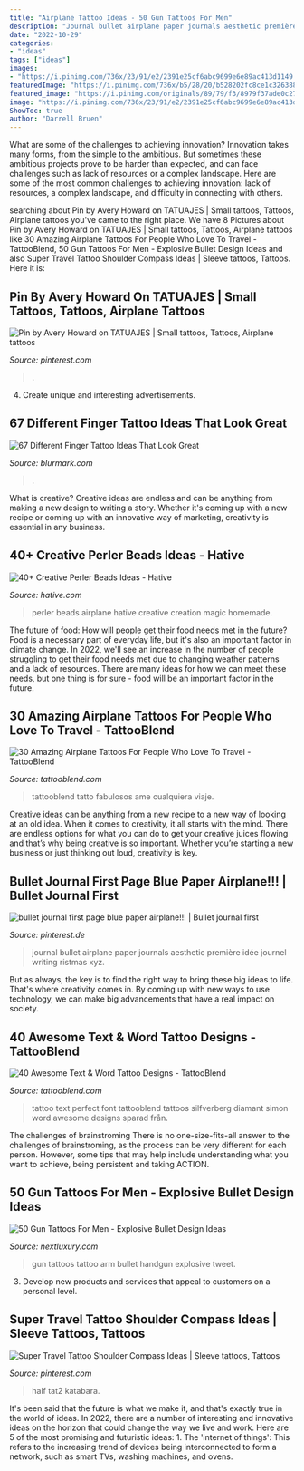 ```yaml
---
title: "Airplane Tattoo Ideas - 50 Gun Tattoos For Men"
description: "Journal bullet airplane paper journals aesthetic première idée journel writing ristmas xyz"
date: "2022-10-29"
categories:
- "ideas"
tags: ["ideas"]
images:
- "https://i.pinimg.com/736x/23/91/e2/2391e25cf6abc9699e6e89ac413d1149.jpg"
featuredImage: "https://i.pinimg.com/736x/b5/28/20/b528202fc8ce1c326388f8759743a86f.jpg"
featured_image: "https://i.pinimg.com/originals/89/79/f3/8979f37ade0c27089f701f01ca96ff92.jpg"
image: "https://i.pinimg.com/736x/23/91/e2/2391e25cf6abc9699e6e89ac413d1149.jpg"
ShowToc: true
author: "Darrell Bruen"
---
```



What are some of the challenges to achieving innovation?
Innovation takes many forms, from the simple to the ambitious. But sometimes these ambitious projects prove to be harder than expected, and can face challenges such as lack of resources or a complex landscape. Here are some of the most common challenges to achieving innovation: lack of resources, a complex landscape, and difficulty in connecting with others.

	

		
searching about Pin by Avery Howard on TATUAJES | Small tattoos, Tattoos, Airplane tattoos you've came to the right place. We have 8 Pictures about Pin by Avery Howard on TATUAJES | Small tattoos, Tattoos, Airplane tattoos like 30 Amazing Airplane Tattoos For People Who Love To Travel - TattooBlend, 50 Gun Tattoos For Men - Explosive Bullet Design Ideas and also Super Travel Tattoo Shoulder Compass Ideas | Sleeve tattoos, Tattoos. Here it is:
		
    
## Pin By Avery Howard On TATUAJES | Small Tattoos, Tattoos, Airplane Tattoos

<img loading=lazy src="https://i.pinimg.com/736x/b5/28/20/b528202fc8ce1c326388f8759743a86f.jpg" onerror="this.onerror=null;this.src='https://tse1.mm.bing.net/th?id=OIP.JlEva-N4-kiWPz_EOfZ7hQHaJ4&amp;pid=15.1';" alt="Pin by Avery Howard on TATUAJES | Small tattoos, Tattoos, Airplane tattoos">

_Source: pinterest.com_

>. 

	

4. Create unique and interesting advertisements.

    
## 67 Different Finger Tattoo Ideas That Look Great

<img loading=lazy src="https://www.blurmark.com/wp-content/uploads/2017/05/Funny-Finger-Tattoo.jpg" onerror="this.onerror=null;this.src='https://tse3.mm.bing.net/th?id=OIP.GAox5kswg5ofZpdpu49l-QHaNK&amp;pid=15.1';" alt="67 Different Finger Tattoo Ideas That Look Great">

_Source: blurmark.com_

>. 

	

What is creative?
Creative ideas are endless and can be anything from making a new design to writing a story. Whether it's coming up with a new recipe or coming up with an innovative way of marketing, creativity is essential in any business.

    
## 40+ Creative Perler Beads Ideas - Hative

<img loading=lazy src="https://hative.com/wp-content/uploads/2014/04/perler-beads-ideas/25-homemade-airplane.jpg" onerror="this.onerror=null;this.src='https://tse2.mm.bing.net/th?id=OIP.ipjWg-O0MeLcqB7PLlML1wHaFj&amp;pid=15.1';" alt="40+ Creative Perler Beads Ideas - Hative">

_Source: hative.com_

>perler beads airplane hative creative creation magic homemade. 

	

The future of food: How will people get their food needs met in the future?
Food is a necessary part of everyday life, but it's also an important factor in climate change. In 2022, we'll see an increase in the number of people struggling to get their food needs met due to changing weather patterns and a lack of resources. There are many ideas for how we can meet these needs, but one thing is for sure - food will be an important factor in the future.

    
## 30 Amazing Airplane Tattoos For People Who Love To Travel - TattooBlend

<img loading=lazy src="https://tattooblend.com/wp-content/uploads/2016/06/airplane-tattoo-design-27.jpg" onerror="this.onerror=null;this.src='https://tse4.mm.bing.net/th?id=OIP.sJ367gxUFXTOA6r04VUIJAHaHY&amp;pid=15.1';" alt="30 Amazing Airplane Tattoos For People Who Love To Travel - TattooBlend">

_Source: tattooblend.com_

>tattooblend tatto fabulosos ame cualquiera viaje. 

	

Creative ideas can be anything from a new recipe to a new way of looking at an old idea. When it comes to creativity, it all starts with the mind. There are endless options for what you can do to get your creative juices flowing and that’s why being creative is so important. Whether you’re starting a new business or just thinking out loud, creativity is key.

    
## Bullet Journal First Page Blue Paper Airplane!!! | Bullet Journal First

<img loading=lazy src="https://i.pinimg.com/originals/89/79/f3/8979f37ade0c27089f701f01ca96ff92.jpg" onerror="this.onerror=null;this.src='https://tse1.mm.bing.net/th?id=OIP.uoNigp7ItJCU8Zd2gASRpgHaJ4&amp;pid=15.1';" alt="bullet journal first page blue paper airplane!!! | Bullet journal first">

_Source: pinterest.de_

>journal bullet airplane paper journals aesthetic première idée journel writing ristmas xyz. 

	

But as always, the key is to find the right way to bring these big ideas to life. That's where creativity comes in. By coming up with new ways to use technology, we can make big advancements that have a real impact on society.

    
## 40 Awesome Text &amp; Word Tattoo Designs - TattooBlend

<img loading=lazy src="https://tattooblend.com/wp-content/uploads/2016/09/perfect-font-tattoo.jpg" onerror="this.onerror=null;this.src='https://tse2.mm.bing.net/th?id=OIP.lIwfd4ehNZUn0WXZHE0YkgHaHZ&amp;pid=15.1';" alt="40 Awesome Text &amp; Word Tattoo Designs - TattooBlend">

_Source: tattooblend.com_

>tattoo text perfect font tattooblend tattoos silfverberg diamant simon word awesome designs sparad från. 

	

The challenges of brainstroming
There is no one-size-fits-all answer to the challenges of brainstroming, as the process can be very different for each person. However, some tips that may help include understanding what you want to achieve, being persistent and taking ACTION.

    
## 50 Gun Tattoos For Men - Explosive Bullet Design Ideas

<img loading=lazy src="http://nextluxury.com/wp-content/uploads/small-handgun-man-tattoo-on-arm.jpg" onerror="this.onerror=null;this.src='https://tse1.mm.bing.net/th?id=OIP.pmXxLRuSicGa3ve9Z_rBtQHaFj&amp;pid=15.1';" alt="50 Gun Tattoos For Men - Explosive Bullet Design Ideas">

_Source: nextluxury.com_

>gun tattoos tattoo arm bullet handgun explosive tweet. 

	

3. Develop new products and services that appeal to customers on a personal level.

    
## Super Travel Tattoo Shoulder Compass Ideas | Sleeve Tattoos, Tattoos

<img loading=lazy src="https://i.pinimg.com/736x/23/91/e2/2391e25cf6abc9699e6e89ac413d1149.jpg" onerror="this.onerror=null;this.src='https://tse3.mm.bing.net/th?id=OIP.chQiK3O8xaA1i75PXb_kKgAAAA&amp;pid=15.1';" alt="Super Travel Tattoo Shoulder Compass Ideas | Sleeve tattoos, Tattoos">

_Source: pinterest.com_

>half tat2 katabara. 

	

It's been said that the future is what we make it, and that's exactly true in the world of ideas. In 2022, there are a number of interesting and innovative ideas on the horizon that could change the way we live and work. Here are 5 of the most promising and futuristic ideas: 1. The 'internet of things': This refers to the increasing trend of devices being interconnected to form a network, such as smart TVs, washing machines, and ovens.

